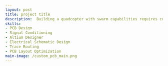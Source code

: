 ```yaml
---
layout: post
title: project title
description:  Building a quadcopter with swarm capabilities requires custom hardware. In this project, the electrical schematic, component layout, trace routing, and manufacturing plan of the flight controller development PCB was designed and optimized using Altium Designer.
skills: 
- PCB Design
- Signal Conditioning
- Altium Designer
- Electrical Schematic Design
- Trace Routing
- PCB Layout Optimization
main-image: /custom_pcb_main.png
---
```

